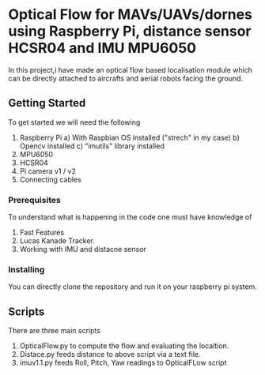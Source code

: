 # Optical Flow for MAVs/UAVs/dornes using Raspberry Pi, distance sensor HCSR04 and IMU MPU6050

In this project,i have made an optical flow based localisation module which can be directly attached to aircrafts and aerial robots facing the ground.  

## Getting Started

To get started we will need the following 
1) Raspberry Pi
    a) With Raspbian OS installed ("strech" in my case)
    b) Opencv installed
    c) "imutils" library installed
2) MPU6050 
3) HCSR04
4) Pi camera v1 / v2
5) Connecting cables

### Prerequisites

To understand what is happening in the code one must have knowledge of 
1) Fast Features
2) Lucas Kanade Tracker.
3) Working with IMU and distacne sensor

### Installing

You can directly clone the repository and run it on your raspberry pi system.

## Scripts 

There are three main scripts 
1) OpticalFlow.py to compute the flow and evaluating the localtion.
2) Distace.py feeds distance to above script via a text file.
3) imuv1.1.py feeds Roll, Pitch, Yaw readings to OpticalFLow script 
